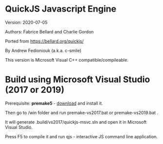 

# QuickJS Javascript Engine 

Version: 2020-07-05

Authors: Fabrice Bellard and Charlie Gordon

Ported from https://bellard.org/quickjs/ 

By Andrew Fedioniouk (a.k.a. c-smile)

This version is Microsoft Visual C++ compatible/compileable.

# Build using Microsoft Visual Studio (2017 or 2019)

Prerequisite: **premake5** - [download](https://premake.github.io/download.html) and install it.

Then go to /win folder and run premake-vs2017.bat or premake-vs2019.bat . 

It will generate .build/vs2017/quickjs-msvc.sln and open it in Microsoft Visual Studio.

Press F5 to compile it and run qjs - interactive JS command line application.

